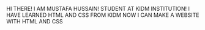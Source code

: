 HI THERE!
I AM MUSTAFA HUSSAIN!
STUDENT AT KIDM INSTITUTION!
I HAVE LEARNED HTML AND CSS FROM KIDM
NOW I CAN MAKE A WEBSITE WITH HTML AND CSS
